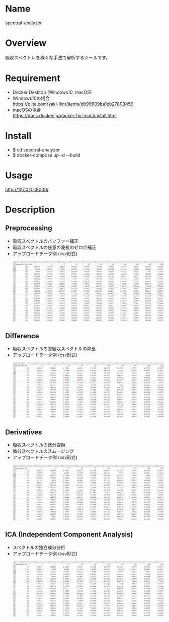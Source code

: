 Name
===
spectral-analyzer 

Overview
===
吸収スペクトルを様々な手法で解析するツールです。


Requirement
===
- Docker Desktop (Windows10, macOS)
- Windows10の場合  
https://qiita.com/zaki-lknr/items/db99909ba1eb27803456
- macOSの場合  
https://docs.docker.jp/docker-for-mac/install.html


Install
===
- $ cd spectral-analyzer
- $ docker-compose up -d --build

Usage
===
http://127.0.0.1:8000/


Description
===

## Preprocessing
- 吸収スペクトルのバッファー補正
- 吸収スペクトルの任意の波長のゼロ点補正
- アップロードデータ例 (csv形式)
  <div align="left">
    <p><img src="app/description/img/data1.png" width="600" /></p>
  </div>

## Difference
- 吸収スペクトルの差吸収スペクトルの算出
- アップロードデータ例 (csv形式)
  <div align="left">
    <p><img src="app/description/img/data2.png" width="600" /></p>
  </div>
## Derivatives
- 吸収スペクトルの微分変換
- 微分スペクトルのスムージング
- アップロードデータ例 (csv形式)
  <div align="left">
    <p><img src="app/description/img/data2.png" width="600" /></p>
  </div>
## ICA (Independent Component Analysis)
- スペクトルの独立成分分析
- アップロードデータ例 (csv形式)
  <div align="left">
    <p><img src="app/description/img/data2.png" width="600" /></p>
  </div>


